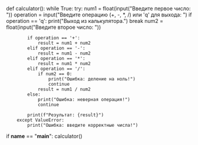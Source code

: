 def calculator():
    while True:
        try:
            num1 = float(input("Введите первое число: "))
            operation = input("Введите операцию (+, -, *, /) или 'q' для выхода: ")
            if operation == 'q':
                print("Выход из калькулятора.")
                break
            num2 = float(input("Введите второе число: "))
            
            if operation == '+':
                result = num1 + num2
            elif operation == '-':
                result = num1 - num2
            elif operation == '*':
                result = num1 * num2
            elif operation == '/':
                if num2 == 0:
                    print("Ошибка: деление на ноль!")
                    continue
                result = num1 / num2
            else:
                print("Ошибка: неверная операция!")
                continue
            
            print(f"Результат: {result}")
        except ValueError:
            print("Ошибка: введите корректные числа!")

if __name__ == "__main__":
    calculator()
